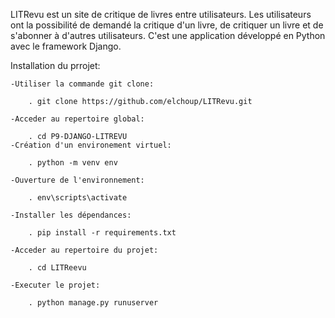 LITRevu est un site de critique de livres entre utilisateurs.
Les utilisateurs ont la possibilité de demandé la critique d'un livre, de critiquer un livre et de s'abonner à d'autres utilisateurs.
C'est une application développé en Python avec le framework Django.


Installation du prrojet:

    -Utiliser la commande git clone: 

        . git clone https://github.com/elchoup/LITRevu.git

    -Acceder au repertoire global: 

        . cd P9-DJANGO-LITREVU
    -Création d'un environement virtuel:

        . python -m venv env

    -Ouverture de l'environnement:

        . env\scripts\activate

    -Installer les dépendances:

        . pip install -r requirements.txt

    -Acceder au repertoire du projet:

        . cd LITReevu

    -Executer le projet:
    
        . python manage.py runuserver


